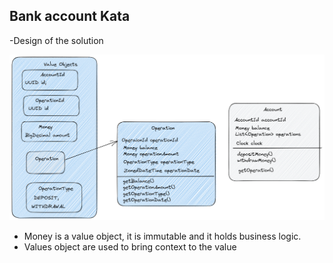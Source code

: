 ## Bank account Kata

-Design of the solution

![bank-app-design](bank-app-design.png)



- Money is a value object, it is immutable and it holds business logic.
- Values object are used to bring context to the value 